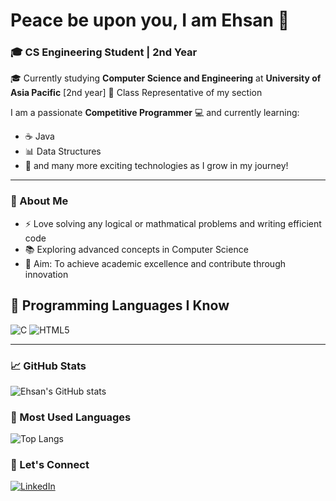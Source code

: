 # Peace be upon you, I am Ehsan 👋  

### 🎓 CS Engineering Student | 2nd Year 

🎓 Currently studying **Computer Science and Engineering** at **University of Asia Pacific** [2nd year] 📌 Class Representative of my section  

I am a passionate **Competitive Programmer** 💻 and currently learning:  
- ☕ Java  
- 📊 Data Structures  
- 🔧 and many more exciting technologies as I grow in my journey!  

---

### 🌟 About Me  
- ⚡ Love solving any logical or mathmatical problems and writing efficient code  
- 📚 Exploring advanced concepts in Computer Science  
- 🎯 Aim: To achieve academic excellence and contribute through innovation  

## 🧩 Programming Languages I Know

![C](https://img.shields.io/badge/C-00599C?style=for-the-badge&logo=c&logoColor=white)
![HTML5](https://img.shields.io/badge/HTML5-E34F26?style=for-the-badge&logo=html5&logoColor=white)

---


### 📈 GitHub Stats  
![Ehsan's GitHub stats](https://github-readme-stats.vercel.app/api?username=EhsanAhmed2186&show_icons=true&theme=tokyonight)  
### 🧠 Most Used Languages
![Top Langs](https://github-readme-stats.vercel.app/api/top-langs/?username=EhsanAhmed2186&layout=compact&langs_count=8&theme=radical)


### 🔗 Let's Connect  
[![LinkedIn](https://img.shields.io/badge/LinkedIn-blue?style=for-the-badge&logo=linkedin)](https://www.linkedin.com/in/ehsanahmed2186/)  
  

